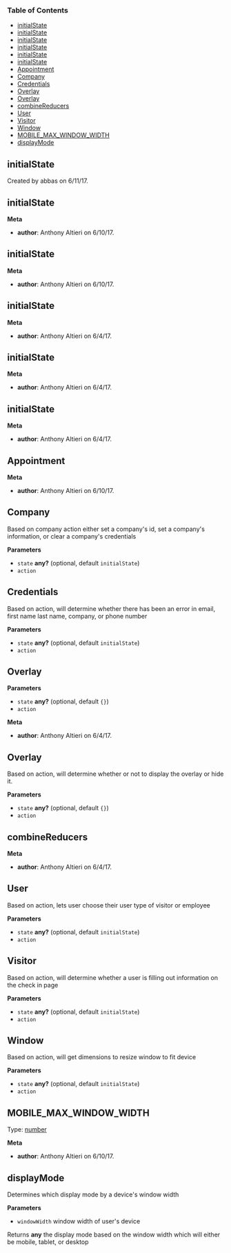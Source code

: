 <!-- Generated by documentation.js. Update this documentation by updating the source code. -->

### Table of Contents

-   [initialState](#initialstate)
-   [initialState](#initialstate-1)
-   [initialState](#initialstate-2)
-   [initialState](#initialstate-3)
-   [initialState](#initialstate-4)
-   [initialState](#initialstate-5)
-   [Appointment](#appointment)
-   [Company](#company)
-   [Credentials](#credentials)
-   [Overlay](#overlay)
-   [Overlay](#overlay-1)
-   [combineReducers](#combinereducers)
-   [User](#user)
-   [Visitor](#visitor)
-   [Window](#window)
-   [MOBILE_MAX_WINDOW_WIDTH](#mobile_max_window_width)
-   [displayMode](#displaymode)

## initialState

Created by abbas on 6/11/17.

## initialState

**Meta**

-   **author**: Anthony Altieri on 6/10/17.

## initialState

**Meta**

-   **author**: Anthony Altieri on 6/10/17.

## initialState

**Meta**

-   **author**: Anthony Altieri on 6/4/17.

## initialState

**Meta**

-   **author**: Anthony Altieri on 6/4/17.

## initialState

**Meta**

-   **author**: Anthony Altieri on 6/4/17.

## Appointment

**Meta**

-   **author**: Anthony Altieri on 6/10/17.

## Company

Based on company action either set a company's id, set a company's information, or 
clear a company's credentials

**Parameters**

-   `state` **any?**  (optional, default `initialState`)
-   `action`  

## Credentials

Based on action, will determine whether there has been an error in email, first name
last name, company, or phone number

**Parameters**

-   `state` **any?**  (optional, default `initialState`)
-   `action`  

## Overlay

**Parameters**

-   `state` **any?**  (optional, default `{}`)
-   `action`  

**Meta**

-   **author**: Anthony Altieri on 6/4/17.

## Overlay

Based on action, will determine whether or not to display the overlay or hide it.

**Parameters**

-   `state` **any?**  (optional, default `{}`)
-   `action`  

## combineReducers

**Meta**

-   **author**: Anthony Altieri on 6/4/17.

## User

Based on action, lets user choose their user type of visitor or employee

**Parameters**

-   `state` **any?**  (optional, default `initialState`)
-   `action`  

## Visitor

Based on action, will determine whether a user is filling out information on 
the check in page

**Parameters**

-   `state` **any?**  (optional, default `initialState`)
-   `action`  

## Window

Based on action, will get dimensions to resize window to fit device

**Parameters**

-   `state` **any?**  (optional, default `initialState`)
-   `action`  

## MOBILE_MAX_WINDOW_WIDTH

Type: [number](https://developer.mozilla.org/en-US/docs/Web/JavaScript/Reference/Global_Objects/Number)

**Meta**

-   **author**: Anthony Altieri on 6/10/17.

## displayMode

Determines which display mode by a device's window width

**Parameters**

-   `windowWidth`  window width of user's device

Returns **any** the display mode based on the window width which will either be mobile, tablet, or desktop
